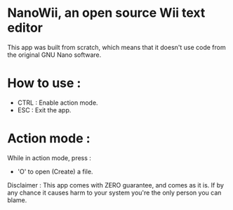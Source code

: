 # NanoWii, an open source Wii text editor

This app was built from scratch, which means that it doesn't use code from the original GNU Nano software.

# How to use :

- CTRL : Enable action mode.
- ESC : Exit the app.

# Action mode :

While in action mode, press :

- 'O' to open (Create) a file.


Disclaimer : This app comes with ZERO guarantee, and comes as it is. If by any chance it causes harm to your system you're the only person you can blame.
